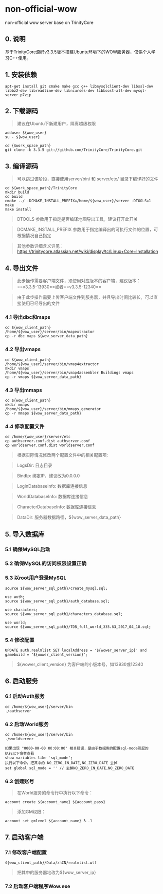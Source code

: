 # non-official-wow
non-official wow server base on TrinityCore

## 0. 说明
基于TrinityCore源码v3.3.5版本搭建Ubuntu环境下的WOW服务器，仅供个人学习C++使用。

## 1. 安装依赖
```
apt-get install git cmake make gcc g++ libmysqlclient-dev libssl-dev libbz2-dev libreadline-dev libncurses-dev libboost-all-dev mysql-server p7zip

```

## 2. 下载源码
> 建议在Ubuntu下新建用户，隔离超级权限

```
adduser ${wow_user}
su - ${wow_user}

cd {$work_space_path}
git clone -b 3.3.5 git://github.com/TrinityCore/TrinityCore.git
```

## 3. 编译源码
> 可以跳过该阶段，直接使用server/bin/ 和 server/etc/ 目录下编译好的文件

```
cd ${work_space_path}/TrinityCore
mkdir build
cd build
cmake ../ -DCMAKE_INSTALL_PREFIX=/home/${wow_user}/server -DTOOLS=1 
make
make install
```
> DTOOLS 参数用于指定是否编译地图导出工具，建议打开此开关

> DCMAKE_INSTALL_PREFIX 参数用于指定编译出的可执行文件的位置，可根据情况自己指定

> 其他参数详细含义详见： https://trinitycore.atlassian.net/wiki/display/tc/Linux+Core+Installation

## 4. 导出文件
> 此步操作需要客户端文件，须使用对应版本的客户端，建议版本：==v3.3.5-13930==或者==v3.3.5-12340==

> 由于此步操作需要上传客户端文件到服务器，并且导出时间比较长，可以直接使用已经导出的文件

### 4.1 导出dbc和maps
```
cd ${wow_client_path}
/home/${wow_user}/server/bin/mapextractor
cp -r dbc maps ${wow_server_data_path}
```

### 4.2 导出vmaps
```
cd ${wow_client_path}
/home/${wow_user}/server/bin/vmap4extractor
mkdir vmaps
/home/${wow_user}/server/bin/vmap4assembler Buildings vmaps
cp -r vmaps ${wow_server_data_path}
```

### 4.3 导出mmaps
```
cd ${wow_client_path}
mkdir mmaps
/home/${wow_user}/server/bin/mmaps_generator
cp -r mmaps ${wow_server_data_path}
```

### 4.4 修改配置文件
```
cd /home/{wow_user}/server/etc
cp authserver.conf.dist authserver.conf
cp worldserver.conf.dist worldserver.conf
```
> 根据实际情况修改两个配置文件中的相关配置项:

> LogsDir: 日志目录

> BindIp: 绑定IP，建议改为0.0.0.0

> LoginDatabaseInfo: 数据库连接信息

> WorldDatabaseInfo: 数据库连接信息

> CharacterDatabaseInfo: 数据库连接信息

> DataDir: 服务器数据路径，${wow_server_data_path}


## 5. 导入数据库
### 5.1 确保MySQL启动
### 5.2 确保MySQL的访问权限设置正确
### 5.3 以root用户登录MySQL
```
source ${wow_server_sql_path}/create_mysql.sql;

use auth;
source ${wow_server_sql_path}/auth_database.sql;

use characters;
source ${wow_server_sql_path}/characters_database.sql;

use world;
source ${wow_server_sql_path}/TDB_full_world_335.63_2017_04_18.sql;
```

### 5.4 修改配置
```
UPDATE auth.realmlist SET localAddress = '${wower_server_ip}' and gamebuild = '${wower_client_version}';
```

> ${wower_client_version} 为客户端的小版本号，如13930或12340

## 6. 启动服务
### 6.1 启动Auth服务
```
cd /home/${wow_user}/server/bin
./authserver
```

### 6.2 启动World服务
```
cd /home/${wow_user}/server/bin
./worldserver
```

```
如果出现 "0000-00-00 00:00:00" 相关错误，是由于数据库的配置sql-mode引起的
执行以下命令查看
show variables like 'sql_mode';
执行以下命令，把其中的 NO_ZERO_IN_DATE,NO_ZERO_DATE 去掉
set global sql_mode = '' // 去掉NO_ZERO_IN_DATE,NO_ZERO_DATE
```

### 6.3 创建账号
> 在World服务的命令行中执行以下命令：

```
account create ${account_name} ${account_pass}
```

> 添加GM权限：

```
account set gmlevel ${account_name} 3 -1

```

## 7. 启动客户端
### 7.1 修改客户端配置
```
${wow_client_path}/Data/zhCN/realmlist.wtf
```
> 把其中的服务器地改为${wow_server_ip}

### 7.2 启动客户端程序Wow.exe
